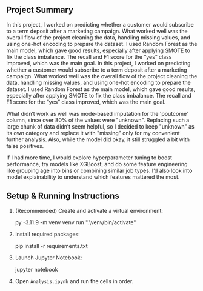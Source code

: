 ## Project Summary

In this project, I worked on predicting whether a customer would subscribe to a term deposit after a marketing campaign. What worked well was the overall flow of the project cleaning the data, handling missing values, and using one-hot encoding to prepare the dataset. I used Random Forest as the main model, which gave good results, especially after applying SMOTE to fix the class imbalance. The recall and F1 score for the “yes” class improved, which was the main goal.
In this project, I worked on predicting whether a customer would subscribe to a term deposit after a marketing campaign. What worked well was the overall flow of the project cleaning the data, handling missing values, and using one-hot encoding to prepare the dataset. I used Random Forest as the main model, which gave good results, especially after applying SMOTE to fix the class imbalance. The recall and F1 score for the “yes” class improved, which was the main goal.

What didn’t work as well was mode-based imputation for the 'poutcome' column, since over 80% of the values were "unknown". Replacing such a large chunk of data didn’t seem helpful, so I decided to keep "unknown" as its own category and replace it with "missing" only for my convenient further analysis. Also, while the model did okay, it still struggled a bit with false positives.

If I had more time, I would explore hyperparameter tuning to boost performance, try models like XGBoost, and do some feature engineering like grouping age into bins or combining similar job types. I’d also look into model explainability to understand which features mattered the most.

## Setup & Running Instructions

1. (Recommended) Create and activate a virtual environment:

   py -3.11.9 -m venv venv
   run ".\venv/bin/activate"

2. Install required packages:

   pip install -r requirements.txt

3. Launch Jupyter Notebook:

   jupyter notebook

4. Open `Analysis.ipynb` and run the cells in order.
